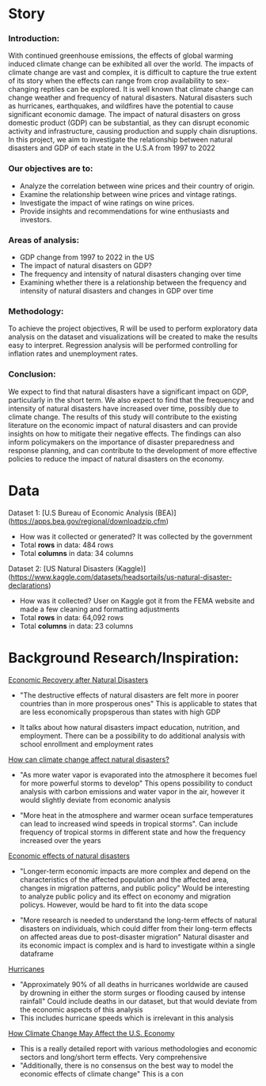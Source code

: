 # Story

### Introduction:

With continued greenhouse emissions, the effects of global warming induced climate change can be exhibited all over the world. The impacts of climate change are vast and complex, it is difficult to capture the true extent of its story when the effects can range from crop availability to sex-changing reptiles can be explored. It is well known that climate change can change weather and frequency of natural disasters. Natural disasters such as hurricanes, earthquakes, and wildfires have the potential to cause significant economic damage. The impact of natural disasters on gross domestic product (GDP) can be substantial, as they can disrupt economic activity and infrastructure, causing production and supply chain disruptions. In this project, we aim to investigate the relationship between natural disasters and GDP of each state in the U.S.A from 1997 to 2022

### Our objectives are to:

- Analyze the correlation between wine prices and their country of origin.
- Examine the relationship between wine prices and vintage ratings.
- Investigate the impact of wine ratings on wine prices.
- Provide insights and recommendations for wine enthusiasts and investors.

### Areas of analysis: 
- GDP change from 1997 to 2022 in the US
- The impact of natural disasters on GDP?
- The frequency and intensity of natural disasters changing over time
- Examining whether there is a relationship between the frequency and intensity of natural disasters and changes in GDP over time

### Methodology:
To achieve the project objectives, R will be used to perform exploratory data analysis on the dataset and visualizations will be created to make the results easy to interpret. Regression analysis will be performed controlling for inflation rates and unemployment rates.

### Conclusion:
We expect to find that natural disasters have a significant impact on GDP, particularly in the short term. We also expect to find that the frequency and intensity of natural disasters have increased over time, possibly due to climate change. The results of this study will contribute to the existing literature on the economic impact of natural disasters and can provide insights on how to mitigate their negative effects. The findings can also inform policymakers on the importance of disaster preparedness and response planning, and can contribute to the development of more effective policies to reduce the impact of natural disasters on the economy.

# Data
Dataset 1: [U.S Bureau of Economic Analysis (BEA)] (https://apps.bea.gov/regional/downloadzip.cfm)

- How was it collected or generated? It was collected by the government
- Total **rows** in data: 484 rows
- Total **columns** in data: 34 columns

Dataset 2: [US Natural Disasters (Kaggle)] (https://www.kaggle.com/datasets/headsortails/us-natural-disaster-declarations)
- How was it collected? User on Kaggle got it from the FEMA website and made a few cleaning and formatting adjustments 
- Total **rows** in data: 64,092 rows 
- Total **columns** in data: 23 columns

# Background Research/Inspiration: 

[Economic Recovery after Natural Disasters](https://www.un.org/en/chronicle/article/economic-recovery-after-natural-disasters)
+ "The destructive effects of natural disasters are felt more in poorer countries than in more prosperous ones" This is applicable to states that are less economically propsperous than states with high GDP 
- It talks about how natural disasters impact education, nutrition, and employment. There can be a possibility to do additional analysis with school enrollment and employment rates 

[How can climate change affect natural disasters?](https://www.usgs.gov/faqs/how-can-climate-change-affect-natural-disasters)
+ "As more water vapor is evaporated into the atmosphere it becomes fuel for more powerful storms to develop" This opens possibility to conduct analysis with carbon emissions and water vapor in the air, however it would slightly deviate from economic analysis
- "More heat in the atmosphere and warmer ocean surface temperatures can lead to increased wind speeds in tropical storms". Can include frequency of tropical storms in different state and how the frequency increased over the years 

[Economic effects of natural disasters](https://wol.iza.org/articles/economic-effects-of-natural-disasters/long)
+ "Longer-term economic impacts are more complex and depend on the characteristics of the affected population and the affected area, changes in migration patterns, and public policy" Would be interesting to analyze public policy and its effect on economy and migration policys. However, would be hard to fit into the data scope 
- "More research is needed to understand the long-term effects of natural disasters on individuals, which could differ from their long-term effects on affected areas due to post-disaster migration" Natural disaster and its economic impact is complex and is hard to investigate within a single dataframe 

[Hurricanes](https://climatecenter.fsu.edu/topics/hurricanes)
- "Approximately 90% of all deaths in hurricanes worldwide are caused by drowning in either the storm surges or flooding caused by intense rainfall" Could include deaths in our dataset, but that would deviate from the economic aspects of this analysis 
- This includes hurricane speeds which is irrelevant in this analysis 

[How Climate Change May Affect the U.S. Economy](https://crsreports.congress.gov/product/pdf/R/R47063)
- This is a really detailed report with various methodologies and economic sectors and long/short term effects. Very comprehensive
- "Additionally, there is no consensus on the best way to model the economic effects of climate change" This is a con
